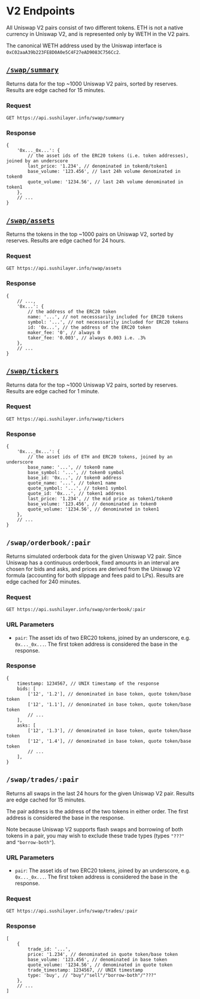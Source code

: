 # V2 Endpoints

All Uniswap V2 pairs consist of two different tokens. ETH is not a native currency in Uniswap V2, and is represented
only by WETH in the V2 pairs.

The canonical WETH address used by the Uniswap interface is `0xC02aaA39b223FE8D0A0e5C4F27eAD9083C756Cc2`.

## [`/swap/summary`](https://api.sushilayer.info/swap/summary)

Returns data for the top ~1000 Uniswap V2 pairs, sorted by reserves.
Results are edge cached for 15 minutes.

### Request

`GET https://api.sushilayer.info/swap/summary`

### Response

```json5
{
	'0x..._0x...': {
		// the asset ids of the ERC20 tokens (i.e. token addresses), joined by an underscore
		last_price: '1.234', // denominated in token0/token1
		base_volume: '123.456', // last 24h volume denominated in token0
		quote_volume: '1234.56', // last 24h volume denominated in token1
	},
	// ...
}
```

## [`/swap/assets`](https://api.sushilayer.info/swap/assets)

Returns the tokens in the top ~1000 pairs on Uniswap V2, sorted by reserves.
Results are edge cached for 24 hours.

### Request

`GET https://api.sushilayer.info/swap/assets`

### Response

```json5
{
	// ...,
	'0x...': {
		// the address of the ERC20 token
		name: '...', // not necesssarily included for ERC20 tokens
		symbol: '...', // not necesssarily included for ERC20 tokens
		id: '0x...', // the address of the ERC20 token
		maker_fee: '0', // always 0
		taker_fee: '0.003', // always 0.003 i.e. .3%
	},
	// ...
}
```

## [`/swap/tickers`](https://api.sushilayer.info/swap/tickers)

Returns data for the top ~1000 Uniswap V2 pairs, sorted by reserves.
Results are edge cached for 1 minute.

### Request

`GET https://api.sushilayer.info/swap/tickers`

### Response

```json5
{
	'0x..._0x...': {
		// the asset ids of ETH and ERC20 tokens, joined by an underscore
		base_name: '...', // token0 name
		base_symbol: '...', // token0 symbol
		base_id: '0x...', // token0 address
		quote_name: '...', // token1 name
		quote_symbol: '...', // token1 symbol
		quote_id: '0x...', // token1 address
		last_price: '1.234', // the mid price as token1/token0
		base_volume: '123.456', // denominated in token0
		quote_volume: '1234.56', // denominated in token1
	},
	// ...
}
```

## `/swap/orderbook/:pair`

Returns simulated orderbook data for the given Uniswap V2 pair.
Since Uniswap has a continuous orderbook, fixed amounts in an interval are chosen for bids and asks,
and prices are derived from the Uniswap V2 formula (accounting for both slippage and fees paid to LPs).
Results are edge cached for 240 minutes.

### Request

`GET https://api.sushilayer.info/swap/orderbook/:pair`

### URL Parameters

- `pair`: The asset ids of two ERC20 tokens, joined by an underscore, e.g. `0x..._0x...`. The first token address is considered the base in the response.

### Response

```json5
{
	timestamp: 1234567, // UNIX timestamp of the response
	bids: [
		['12', '1.2'], // denominated in base token, quote token/base token
		['12', '1.1'], // denominated in base token, quote token/base token
		// ...
	],
	asks: [
		['12', '1.3'], // denominated in base token, quote token/base token
		['12', '1.4'], // denominated in base token, quote token/base token
		// ...
	],
}
```

## `/swap/trades/:pair`

Returns all swaps in the last 24 hours for the given Uniswap V2 pair.
Results are edge cached for 15 minutes.

The pair address is the address of the two tokens in either order.
The first address is considered the base in the response.

Note because Uniswap V2 supports flash swaps and borrowing of both tokens in a pair, you may wish to exclude these
trade types (types `"???"` and `"borrow-both"`).

### URL Parameters

- `pair`: The asset ids of two ERC20 tokens, joined by an underscore, e.g. `0x..._0x...`. The first token address is considered the base in the response.

### Request

`GET https://api.sushilayer.info/swap/trades/:pair`

### Response

```json5
[
	{
		trade_id: '...',
		price: '1.234', // denominated in quote token/base token
		base_volume: '123.456', // denominated in base token
		quote_volume: '1234.56', // denominated in quote token
		trade_timestamp: 1234567, // UNIX timestamp
		type: 'buy', // "buy"/"sell"/"borrow-both"/"???"
	},
	// ...
]
```
